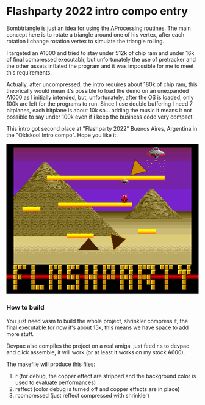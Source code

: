 # Flashparty 2022 intro compo entry

Bombtriangle is just an idea for using the AProcessing routines.
The main concept here is to rotate a triangle around one of his vertex, after each rotation i change rotation vertex to simulate the triangle rolling.

I targeted an A1000 and tried to stay under 512k of chip ram and under 16k of final compressed executablr, but unfortunately the use of pretracker and the other assets inflated the program and it was impossible for me to meet this requirements.

Actually, after uncompressed, the intro requires about 180k of chip ram, this theorically would mean it's possible to load the demo on an unexpanded A1000 as I initially intended, but, unfortunately, after the OS is loaded, only 100k are left for the programs to run.
Since I use double buffering I need 7 bitplanes, each bitplane is about 10k so... adding the music it means it not possible to say under 100k even if i keep the business code very compact.

This intro got second place at "Flashparty 2022" Buenos Aires, Argentina in the "Oldskool Intro compo".
Hope you like it.

![workbench3-crop-2209251558-01.png](workbench3-crop-2209251558-01.png)


### How to build

You just need vasm to build the whole project, shrinkler compress it, the final executable for now it's about 15k, this means we have space to add more stuff.

Devpac also compiles the project on a real amiga, just feed r.s to devpac and click assemble, it will work (or at least it works on my stock A600).

The makefile will produce this files:
1. r (for debug, the copper effect are stripped and the background color is used to evaluate performances)
2. reffect (color debug is turned off and copper effects are in place)
3. rcompressed (just reffect compressed with shrinkler)






